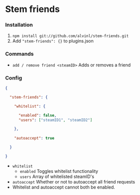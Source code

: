 Stem friends
===================

### Installation

1. `npm install git://github.com/alvinl/stem-friends.git`
2. Add `"stem-friends": {}` to plugins.json

### Commands

- `add / remove friend <steamID>` Adds or removes a friend

### Config

```json
{

  "stem-friends": {

    "whitelist": {

      "enabled": false,
      "users": ["steamID1", "steamID2"]

    },
    
    "autoaccept": true

  }

}

```

- `whitelist`
  - `enabled` Toggles whitelist functionality
  - `users` Array of whitelisted steamID's
- `autoaccept` Whether or not to autoaccept all friend requests
- Whitelist and autoaccept cannot both be enabled.